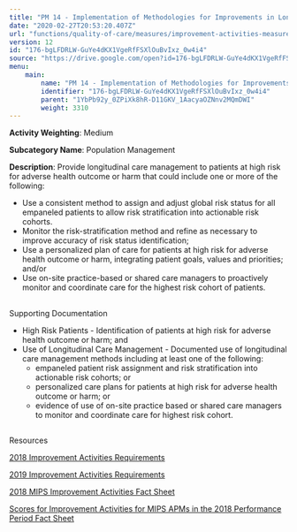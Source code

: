 ```yaml
---
title: "PM 14 - Implementation of Methodologies for Improvements in Longitudinal Care Management for High Risk Patients"
date: "2020-02-27T20:53:20.407Z"
url: "functions/quality-of-care/measures/improvement-activities-measures/2018-improvement-activities/pm-14-implementation-of-methodologies-for-improvements-in-longitudinal-care-management-for-high-risk-patients.html"
version: 12
id: "176-bgLFDRLW-GuYe4dKX1VgeRfFSXlOuBvIxz_0w4i4"
source: "https://drive.google.com/open?id=176-bgLFDRLW-GuYe4dKX1VgeRfFSXlOuBvIxz_0w4i4"
menu:
    main:
        name: "PM 14 - Implementation of Methodologies for Improvements in Longitudinal Care Management for High Risk Patients"
        identifier: "176-bgLFDRLW-GuYe4dKX1VgeRfFSXlOuBvIxz_0w4i4"
        parent: "1YbPb92y_0ZPiXk8hR-D11GKV_1AacyaOZNnv2MQmDWI"
        weight: 3310
---
```









**Activity Weighting**: Medium

**Subcategory Name**: Population Management

**Description**: Provide longitudinal care management to patients at high risk for adverse health outcome or harm that could include one or more of the following:

* Use a consistent method to assign and adjust global risk status for all empaneled patients to allow risk stratification into actionable risk cohorts. 
* Monitor the risk-stratification method and refine as necessary to improve accuracy of risk status identification;
* Use a personalized plan of care for patients at high risk for adverse health outcome or harm, integrating patient goals, values and priorities; and/or
* Use on-site practice-based or shared care managers to proactively monitor and coordinate care for the highest risk cohort of patients.







## 

Supporting Documentation

* High Risk Patients - Identification of patients at high risk for adverse health outcome or harm; and 
* Use of Longitudinal Care Management - Documented use of longitudinal care management methods including at least one of the following: 
    * empaneled patient risk assignment and risk stratification into actionable risk cohorts; or 
    * personalized care plans for patients at high risk for adverse health outcome or harm; or 
    * evidence of use of on-site practice based or shared care managers to monitor and coordinate care for highest risk cohort.







## 

Resources

[2018 Improvement Activities Requirements](https://qpp.cms.gov/mips/improvement-activities?py=2018)

[2019 Improvement Activities Requirements](https://qpp.cms.gov/mips/improvement-activities?py=2019)

[2018 MIPS Improvement Activities Fact Sheet](https://qpp.cms.gov/resource/2018%20MIPS%20Improvement%20Activities%20Fact%20Sheet)

[Scores for Improvement Activities for MIPS APMs in the 2018 Performance Period Fact Sheet](https://qpp.cms.gov/resource/2018%20MIPS%20APMs%20improvement%20Activities%20scores%20fact%20sheet)

